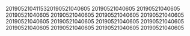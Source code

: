 2019052104115320190521040605
20190521040605
20190521040605
20190521040605
20190521040605
20190521040605
20190521040605
20190521040605
20190521040605
20190521040605
20190521040605
20190521040605
20190521040605
20190521040605
20190521040605
